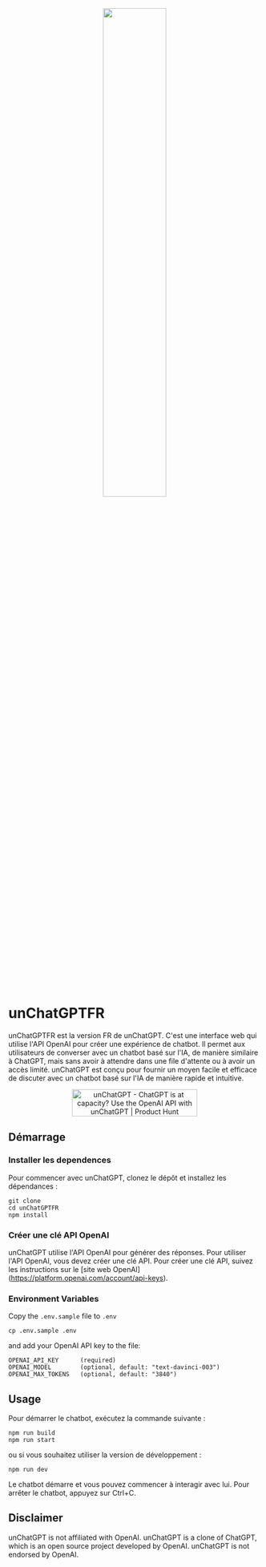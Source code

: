 <div align="center"><img src="https://github.com/riccardolinares/unChatGPT/blob/main/unChatGPT_screenshot.png?raw=true" width="50%"></div>

# unChatGPTFR

unChatGPTFR est la version FR de unChatGPT. C'est une interface web qui utilise l'API OpenAI pour créer une expérience de chatbot. Il permet aux utilisateurs de converser avec un chatbot basé sur l'IA, de manière similaire à ChatGPT, mais sans avoir à attendre dans une file d'attente ou à avoir un accès limité. unChatGPT est conçu pour fournir un moyen facile et efficace de discuter avec un chatbot basé sur l'IA de manière rapide et intuitive.

<div align="center"><a href="https://www.producthunt.com/posts/unchatgpt?utm_source=badge-featured&utm_medium=badge&utm_souce=badge-unchatgpt" target="_blank"><img src="https://api.producthunt.com/widgets/embed-image/v1/featured.svg?post_id=377698&theme=light" alt="unChatGPT - ChatGPT&#0032;is&#0032;at&#0032;capacity&#0063;&#0032;Use&#0032;the&#0032;OpenAI&#0032;API&#0032;with&#0032;unChatGPT | Product Hunt" style="width: 250px; height: 54px;" width="250" height="54" /></a></div>

## Démarrage

### Installer les dependences

Pour commencer avec unChatGPT, clonez le dépôt et installez les dépendances :

```
git clone
cd unChatGPTFR
npm install
```

### Créer une clé API OpenAI

unChatGPT utilise l'API OpenAI pour générer des réponses. Pour utiliser l'API OpenAI, vous devez créer une clé API. Pour créer une clé API, suivez les instructions sur le [site web OpenAI] (https://platform.openai.com/account/api-keys).

### Environment Variables

Copy the `.env.sample` file to `.env`

```
cp .env.sample .env

```

and add your OpenAI API key to the file:

```
OPENAI_API_KEY      (required)
OPENAI_MODEL        (optional, default: "text-davinci-003")
OPENAI_MAX_TOKENS   (optional, default: "3840")
```

## Usage

Pour démarrer le chatbot, exécutez la commande suivante :

```
npm run build
npm run start
```

ou si vous souhaitez utiliser la version de développement :

```
npm run dev
```

Le chatbot démarre et vous pouvez commencer à interagir avec lui. Pour arrêter le chatbot, appuyez sur Ctrl+C.

## Disclaimer

unChatGPT is not affiliated with OpenAI. unChatGPT is a clone of ChatGPT, which is an open source project developed by OpenAI. unChatGPT is not endorsed by OpenAI.
